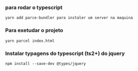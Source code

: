 ### para rodar o typescript 

`yarn add parce-bundler para instaler um server na maquina`

### Para exetudar o projeto 

`yarn parcel index.html`

### Instalar typagens do typescript (ts2+) do jquery

`npm install --save-dev @types/jquery`